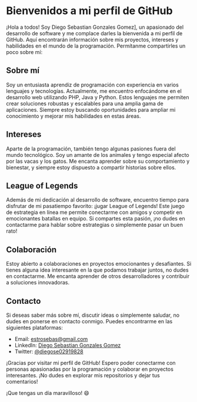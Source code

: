 # Bienvenidos a mi perfil de GitHub

¡Hola a todos! Soy Diego Sebastian Gonzales Gomez], un apasionado del desarrollo de software y me complace darles la bienvenida a mi perfil de GitHub. Aquí encontrarán información sobre mis proyectos, intereses y habilidades en el mundo de la programación. Permítanme compartirles un poco sobre mí:

## Sobre mí

Soy un entusiasta aprendiz de programación con experiencia en varios lenguajes y tecnologías. Actualmente, me encuentro enfocándome en el desarrollo web utilizando PHP, Java y Python. Estos lenguajes me permiten crear soluciones robustas y escalables para una amplia gama de aplicaciones. Siempre estoy buscando oportunidades para ampliar mi conocimiento y mejorar mis habilidades en estas áreas.

## Intereses

Aparte de la programación, también tengo algunas pasiones fuera del mundo tecnológico. Soy un amante de los animales y tengo especial afecto por las vacas y los gatos. Me encanta aprender sobre su comportamiento y bienestar, y siempre estoy dispuesto a compartir historias sobre ellos.

## League of Legends

Además de mi dedicación al desarrollo de software, encuentro tiempo para disfrutar de mi pasatiempo favorito: ¡jugar League of Legends! Este juego de estrategia en línea me permite conectarme con amigos y competir en emocionantes batallas en equipo. Si compartes esta pasión, ¡no dudes en contactarme para hablar sobre estrategias o simplemente pasar un buen rato!

## Colaboración

Estoy abierto a colaboraciones en proyectos emocionantes y desafiantes. Si tienes alguna idea interesante en la que podamos trabajar juntos, no dudes en contactarme. Me encanta aprender de otros desarrolladores y contribuir a soluciones innovadoras.

## Contacto

Si deseas saber más sobre mí, discutir ideas o simplemente saludar, no dudes en ponerse en contacto conmigo. Puedes encontrarme en las siguientes plataformas:

- Email: estrosebas@gmail.com
- LinkedIn: [Diego Sebastian Gonzales Gomez](https://www.linkedin.com/in/diego-sebastian-gonzales-gomez-a9b0a1212/)
- Twitter: [@diegose02919828](https://twitter.com/diegose02919828)

¡Gracias por visitar mi perfil de GitHub! Espero poder conectarme con personas apasionadas por la programación y colaborar en proyectos interesantes. ¡No dudes en explorar mis repositorios y dejar tus comentarios!

¡Que tengas un día maravilloso! 😄
